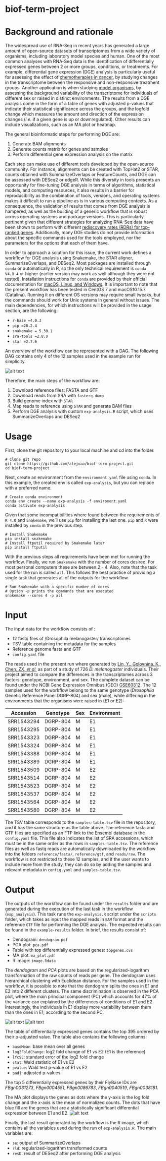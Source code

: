 # biof-term-project

# Background and rationale
The widespread use of RNA-Seq in recent years has generated a large amount of open-source datasets of transcriptomes from a wide variety of organisms, including laboratory model species and human. One of the most common analyses with RNA-Seq data is the identification of differentially expressed genes between 2 or more groups, conditions, or treatments. For example, differential gene expression (DGE) analysis is particularly useful for assessing the effect of [chemotherapies in cancer](https://doi.org/10.1093/nar/gkw797), by studying changes in the transcriptome between the responsive and non-responsive treatment groups. Another application is when studying [model organisms](https://doi.org/10.1186/s12864-015-2353-z), by assessing the background variability of the transcriptome for individuals of different sex or raised in distinct environments. The results from a DGE analysis come in the form of a table of genes with adjusted p-values that indicate their statistical significance across the groups, and the logfold change which measures the amount and direction of the expression changes (_i.e._ if a given gene is up or downregulated). Other results can include visualizations, such as an MA plot or heatmap.

The general bioinformatic steps for performing DGE are:
1. Generate BAM alignments
2. Generate counts matrix for genes and samples
3. Perform differential gene expression analysis on the matrix

Each step can make use of different tools developed by the open-source community. For instance, alignments can be created with TopHat2 or STAR, counts obtained with SummarizeOverlaps or FeatureCounts, and DGE can be assessed with DESeq2 or edgeR. While this diversity in tools presents an opportunity for fine-tuning DGE analysis in terms of algorithms, statistical models, and computing resources, it also results in a barrier for reproducibility as the combination of tools, versions, and operating systems makes it difficult to run a pipeline as is in various computing contexts. As a consequence, the validation of results that comes from DGE analysis is hampered, as well as the building of a generic workflow that is robust across operating systems and package versions. This is particularly pertinent given that different strategies for analyzing RNA-Seq data have been shown to perform with different [rediscovery rates (RDRs) for top-ranked genes](https://doi.org/10.3389/fgene.2019.01331). Additionally, many DGE studies do not provide information about the specific commands used for the tools employed, nor the parameters for the options that each of them have.

In order to approach a solution for this issue, the current work defines a workflow for DGE analysis using Snakemake, the STAR aligner, SummarizeOverlaps, and DESeq2. Most packages are installed through `conda` or automatically in R, so the only technical requirement is `conda V4.8.4` or higher (earlier version may work as well although they were not tested). Installation instructions for `conda` are provided by their official documentation for [macOS, Linux, and Windows](https://docs.conda.io/projects/conda/en/latest/user-guide/install/#regular-installation). It is important to note that the present workflow has been tested in CentOS 7 and macOS10.15.7 (Catalina). Running it on different OS versions may require small tweaks, but the commands should work for Unix systems in general without issues. The main dependencies, for which instructions will be provided in the usage section, are the following:

* `r-base =4.0.3`
* `pip =20.2.4`
* `snakemake = 5.30.1`
* `sra-tools =2.8.0`
* `star =2.7.6`

An overview of the workflow can be represented with a DAG. The following DAG contains only 4 of the 12 samples used in the example run for simplicity.

![alt text](https://github.com/alejoaa/biof-term-project/blob/main/dag.png)

Therefore, the main steps of the workflow are:
1. Download reference files: FASTA and GTF
2. Download reads from SRA with `fasterq-dump`
3. Build genome index with `STAR`
4. Map reads to reference using `STAR` and generate BAM files
5. Perform DGE analysis with custom `exp-analysis.R` script, which uses SummarizeOverlaps and DESeq2

# Usage
First, clone the git repository to your local machine and cd into the folder.
```
# Clone git repo
git clone https://github.com/alejoaa/biof-term-project.git
cd biof-term-project
```

Next, create an environment from the `environment.yaml` file using `conda`. In this example, the created env is called `exp-analysis`, but you can replace with a preferred name.
```
# Create conda environment
conda env create --name exp-analysis -f enviroment.yaml
conda activate exp-analysis
```

Given that some incompatibilities where found between the requirements of `R 4.0` and `Snakemake`, we’ll use `pip` for installing the last one.  `pip` and `R` were installed by `conda` in the previous step.
```
# Install Snakemake
pip install snakemake
# Install ftputil required by Snakemake later
pip install ftputil
```

With the previous steps all requirements have been met for running the workflow. Finally, we run `Snakemake` with the number of cores desired. For most personal computers these are between 2 - 4. Also, note that the task used for the run is called `all`. This follows the best practice of providing a single task that generates all of the outputs for the workflow.
```
# Run Snakemake with a specific number of cores
# Option -p prints the commands that are executed
snakemake --cores 4 -p all
```

# Input
The input data for the workflow consists of :
* 12 fastq files of /Drosophila melanogaster/ transcriptomes
* TSV table containing the metadata for the samples
* Reference genome fasta and GTF
* `config.yaml` file

The reads  used in the present run where generated by [Lin, Y., Golovnina, K., Chen, ZX. _et al._](https://doi.org/10.1186/s12864-015-2353-z) as part of a study of 726 _D. melanogaster_ individuals. Their project aimed to compare the differences in the transcriptomes across 3 factors: genotype, environment, and sex. The complete dataset can be found under the NCBI Gene Expression Omnibus (GEO) [GSE60312](https://www.ncbi.nlm.nih.gov/geo/query/acc.cgi). The 12 samples used for the workflow belong to the same genotype (_Drosophila_ Genetic Reference Panel DGRP-804) and sex (male), while differing in the environments that the organisms were raised in (E1 or E2):

|Accession|Genotype|Sex|Environment|
|---|---|---|---|
|SRR1543294|DGRP-804|M|E1|
|SRR1543295|DGRP-804|M|E1|
|SRR1543323|DGRP-804|M|E1|
|SRR1543324|DGRP-804|M|E1|
|SRR1543388|DGRP-804|M|E1|
|SRR1543389|DGRP-804|M|E1|
|SRR1543509|DGRP-804|M|E2|
|SRR1543514|DGRP-804|M|E2|
|SRR1543523|DGRP-804|M|E2|
|SRR1543537|DGRP-804|M|E2|
|SRR1543564|DGRP-804|M|E2|
|SRR1543580|DGRP-804|M|E2|

The TSV table corresponds to the `samples-table.tsv` file in the repository, and it has the same structure as the table above. The reference fasta and GTF files are specified as an FTP link to the Ensembl database in the `config.yaml` file. This file also indicates the list of SRA accessions, which must be in the same order as the rows in `samples-table.tsv`.  The reference files as well as fastq reads are automatically downloaded by the workflow into the folders `reference/fasta/`, `reference/gtf`, and `reads/raw`. The workflow is not restricted to these 12 samples, and if the user wants to include more from the study, they can do so by adding the samples and relevant metadata in `config.yaml` and `samples-table.tsv`.

# Output
The outputs of the workflow can be found under the `results` folder and are generated during the execution of the last task in the workflow (`exp_analysis`). This task runs the `exp-analysis.R` script under the `scripts` folder, which takes as input the mapped reads in `BAM` format and the reference `GTF` file for performing the DGE analysis. The expected results can be found in the `example-results` folder. In brief, the results consist of:
* Dendogram: `dendogram.pdf`
* PCA plot: `pca.pdf`
* Table with top differentially expressed genes: `topgenes.cvs`
* MA plot: `ma_plot.pdf`
* R image: `image.Rdata`

The *dendogram* and *PCA* plots are based on the regularized-logarithm transformation of the raw counts of reads per gene. The dendogram uses hierarchical clustering with Euclidean distance. For the samples used in the workflow, it is possible to note that the dendogram splits the ones in E1 and E2 into 2 different clusters. The same discrimination is observed in the PCA plot, where the main principal component (PC) which accounts for 47% of the variance can explained by the differences of conditions of E1 and E2. Interestingly, the individuals in E1 display more variability between them than the ones in E1, according to the second PC.

![alt text](https://github.com/alejoaa/biof-term-project/blob/main/example-results/dendogram.png)
![alt text](https://github.com/alejoaa/biof-term-project/blob/main/example-results/pca.png)

The table of differentially expressed genes contains the top 395 ordered by their p-adjusted value. The table also contains the following columns:
* `baseMean`: base mean over all genes
* `log2FoldChange`: log2 fold change of E1 vs E2 (E1 is the reference)
* `lfcSE`: standard error of the log2 fold change
* `stat`: Wald statistic of E1 vs E2
* `pvalue`: Wald test p-value of E1 vs E2
* `padj`: adjusted p-values

The top 5 differentially expressed genes by their FlyBase IDs are _FBgn0031273_, _FBgn0004551_, _FBgn0086783_, _FBgn0040519_, _FBgn0038181_.

The MA plot displays the genes as dots where the y-axis is the log fold change and the x-axis is the mean of normalized counts. The dots that have blue fill are the genes that are a statistically significant differential expression between E1 and E2.
![alt text](https://github.com/alejoaa/biof-term-project/blob/main/example-results/ma_plot.png)

Finally, the last result generated by the workflow is the R image, which contains all the variables used during the run of `exp-analysis.R`. The main variables are:
* `se`: output of SummarizeOverlaps
* `rld`: regularized-logarithm transformed counts
* `resD`: result of DESeq2 after performing DGE analysis
